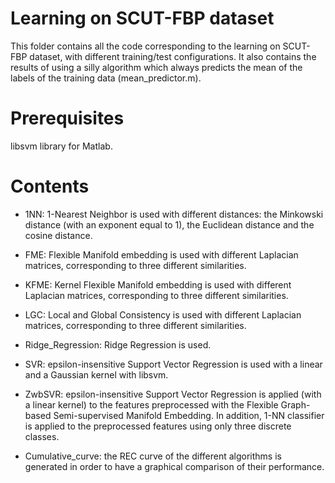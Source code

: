 # Learning on SCUT-FBP dataset

This folder contains all the code corresponding to the learning on SCUT-FBP dataset, with different training/test configurations. It also contains the results of using a silly algorithm which always predicts the mean of the labels of the training data (mean_predictor.m).


# Prerequisites

libsvm library for Matlab.


# Contents

* 1NN: 1-Nearest Neighbor is used with different distances: the Minkowski distance (with an exponent equal to 1), the Euclidean distance and the cosine distance.

* FME: Flexible Manifold embedding is used with different Laplacian matrices, corresponding to three different similarities.

* KFME: Kernel Flexible Manifold embedding is used with different Laplacian matrices, corresponding to three different similarities.

* LGC: Local and Global Consistency is used with different Laplacian matrices, corresponding to three different similarities.

* Ridge_Regression: Ridge Regression is used.

* SVR: epsilon-insensitive Support Vector Regression is used with a linear and a Gaussian kernel with libsvm. 

* ZwbSVR: epsilon-insensitive Support Vector Regression is applied (with a linear kernel) to the features preprocessed with the Flexible Graph-based Semi-supervised Manifold Embedding. In addition, 1-NN classifier is applied to the preprocessed features using only three discrete classes.

* Cumulative_curve: the REC curve of the different algorithms is generated in order to have a graphical comparison of their performance.
